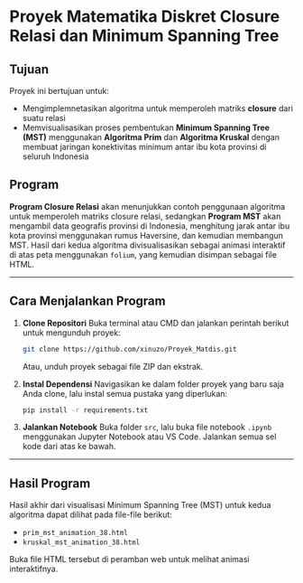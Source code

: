 # Proyek Matematika Diskret Closure Relasi dan Minimum Spanning Tree

## Tujuan
Proyek ini bertujuan untuk:
- Mengimplemnetasikan algoritma untuk memperoleh matriks **closure** dari suatu relasi
- Memvisualisasikan proses pembentukan **Minimum Spanning Tree (MST)** menggunakan **Algoritma Prim** dan **Algoritma Kruskal** dengan membuat jaringan konektivitas minimum antar ibu kota provinsi di seluruh Indonesia

## Program
**Program Closure Relasi** akan menunjukkan contoh penggunaan algoritma untuk memperoleh matriks closure relasi, sedangkan **Program MST** akan mengambil data geografis provinsi di Indonesia, menghitung jarak antar ibu kota provinsi menggunakan rumus Haversine, dan kemudian membangun MST. Hasil dari kedua algoritma divisualisasikan sebagai animasi interaktif di atas peta menggunakan `folium`, yang kemudian disimpan sebagai file HTML.

---
## Cara Menjalankan Program
1.  **Clone Repositori**
    Buka terminal atau CMD dan jalankan perintah berikut untuk mengunduh proyek:
    ```bash
    git clone https://github.com/xinuzo/Proyek_Matdis.git
    ```
    Atau, unduh proyek sebagai file ZIP dan ekstrak.

2.  **Instal Dependensi**
    Navigasikan ke dalam folder proyek yang baru saja Anda clone, lalu instal semua pustaka yang diperlukan:
    ```bash
    pip install -r requirements.txt
    ```

3.  **Jalankan Notebook**
    Buka folder `src`, lalu buka file notebook `.ipynb` menggunakan Jupyter Notebook atau VS Code. Jalankan semua sel kode dari atas ke bawah.

---

## Hasil Program

Hasil akhir dari visualisasi Minimum Spanning Tree (MST) untuk kedua algoritma dapat dilihat pada file-file berikut:
- `prim_mst_animation_38.html`
- `kruskal_mst_animation_38.html`

Buka file HTML tersebut di peramban web untuk melihat animasi interaktifnya.
